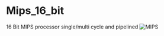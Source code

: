 # Mips_16_bit
16 Bit MIPS processor single/multi cycle and pipelined
![MIPS](https://user-images.githubusercontent.com/46823438/104916007-21182c00-599a-11eb-8033-b04243266bf7.gif)

